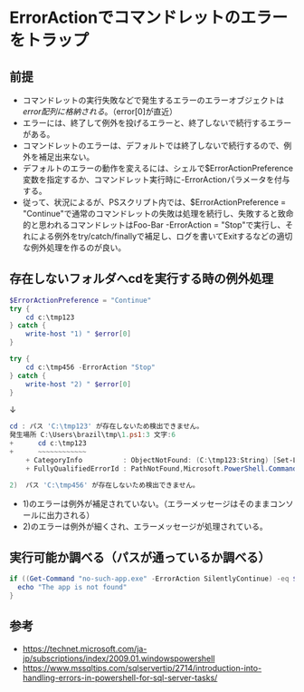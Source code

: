 ﻿# ErrorActionでコマンドレットのエラーをトラップ

## 前提

- コマンドレットの実行失敗などで発生するエラーのエラーオブジェクトは$error配列に格納される。（$error[0]が直近）
- エラーには、終了して例外を投げるエラーと、終了しないで続行するエラーがある。
- コマンドレットのエラーは、デフォルトでは終了しないで続行するので、例外を補足出来ない。
- デフォルトのエラーの動作を変えるには、シェルで$ErrorActionPreference変数を指定するか、コマンドレット実行時に-ErrorActionパラメータを付与する。
- 従って、状況によるが、PSスクリプト内では、$ErrorActionPreference = "Continue"で通常のコマンドレットの失敗は処理を続行し、失敗すると致命的と思われるコマンドレットはFoo-Bar -ErrorAction = "Stop"で実行し、それによる例外をtry/catch/finallyで補足し、ログを書いてExitするなどの適切な例外処理を作るのが良い。

## 存在しないフォルダへcdを実行する時の例外処理

```powershell
$ErrorActionPreference = "Continue"
try {
    cd c:\tmp123
} catch {
    write-host "1) " $error[0]
}

try {
    cd c:\tmp456 -ErrorAction "Stop"
} catch {
    write-host "2) " $error[0]
}
```


↓

```powershell
cd : パス 'C:\tmp123' が存在しないため検出できません。
発生場所 C:\Users\brazil\tmp\1.ps1:3 文字:6
+      cd c:\tmp123
+      ~~~~~~~~~~~~
    + CategoryInfo          : ObjectNotFound: (C:\tmp123:String) [Set-Location], ItemNotFoundException
    + FullyQualifiedErrorId : PathNotFound,Microsoft.PowerShell.Commands.SetLocationCommand

2)  パス 'C:\tmp456' が存在しないため検出できません。
```



- 1)のエラーは例外が補足されていない。（エラーメッセージはそのままコンソールに出力される）
- 2)のエラーは例外が細くされ、エラーメッセージが処理されている。


## 実行可能か調べる（パスが通っているか調べる）

```powershell
if ((Get-Command "no-such-app.exe" -ErrorAction SilentlyContinue) -eq $Null) {
  echo "The app is not found"
}
```

## 参考

- https://technet.microsoft.com/ja-jp/subscriptions/index/2009.01.windowspowershell
- https://www.mssqltips.com/sqlservertip/2714/introduction-into-handling-errors-in-powershell-for-sql-server-tasks/

